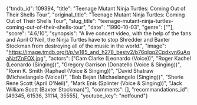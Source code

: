 {"tmdb_id": 109394, "title": "Teenage Mutant Ninja Turtles: Coming Out of Their Shells Tour", "original_title": "Teenage Mutant Ninja Turtles: Coming Out of Their Shells Tour", "slug_title": "teenage-mutant-ninja-turtles-coming-out-of-their-shells-tour", "date": "1990-10-03", "genre": [""], "score": "4.6/10", "synopsis": "A live concert video, with the help of the fans and April O'Neil, the Ninja Turtles have to stop Shredder and Baxter Stockman from destroying all of the music in the world.", "image": "https://image.tmdb.org/t/p/w185_and_h278_bestv2/b76pIgq2Cpdxvn6uAqaNzfZnFOX.jpg", "actors": ["Cam Clarke (Leonardo (Voice))", "Roger Kachel (Leonardo (Singing))", "Gregory Garrison (Donatello (Voice & Singing))", "Ronn K. Smith (Raphael (Voice & Singing))", "David Shatraw (Michaelangelo (Voice))", "Bob Bejan (Michaelangelo (Singing))", "Sherie Rene Scott (April O'Neil)", "Mark Enis (Splinter (Voice & Singing))", "Jack William Scott (Baxter Stockman)"], "comments": [], "recommandations_id": [49345, 61536, 31114, 35555], "youtube_key": "notfound"}